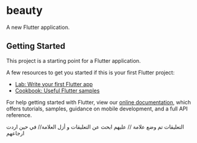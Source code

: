 # beauty

A new Flutter application.

## Getting Started

This project is a starting point for a Flutter application.

A few resources to get you started if this is your first Flutter project:

- [Lab: Write your first Flutter app](https://flutter.dev/docs/get-started/codelab)
- [Cookbook: Useful Flutter samples](https://flutter.dev/docs/cookbook)

For help getting started with Flutter, view our
[online documentation](https://flutter.dev/docs), which offers tutorials,
samples, guidance on mobile development, and a full API reference.

التعليقات تم وضع علامة //  عليهم ابحث عن التعليقات و أزل العلامة// في حين اردت ارجاعهم
